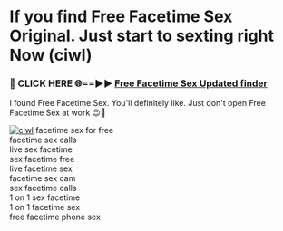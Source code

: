 # If you find Free Facetime Sex Original. Just start to sexting right Now (ciwl)

<h3>🔴 CLICK HERE 🌐==►► <a href="https://tinyurl.com/mtbk5fxa" rel="nofollow">Free Facetime Sex Updated finder</a></h3>

I found Free Facetime Sex. You'll definitely like. Just don't open Free Facetime Sex at work 😉💬

[![ciwl](https://i.imgur.com/Q8WKrnY.jpeg)](https://tinyurl.com/mtbk5fxa)
facetime sex for free<br>
facetime sex calls<br>
live sex facetime<br>
sex facetime free<br>
live facetime sex<br>
facetime sex cam<br>
sex facetime calls<br>
1 on 1 sex facetime<br>
1 on 1 facetime sex<br>
free facetime phone sex